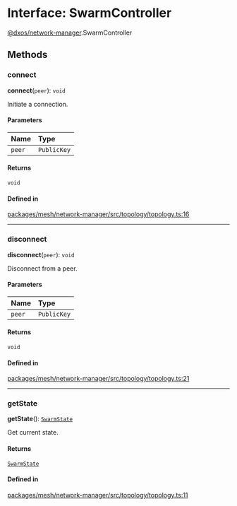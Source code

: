 # Interface: SwarmController

[@dxos/network-manager](../modules/dxos_network_manager.md).SwarmController

## Methods

### connect

**connect**(`peer`): `void`

Initiate a connection.

#### Parameters

| Name | Type |
| :------ | :------ |
| `peer` | `PublicKey` |

#### Returns

`void`

#### Defined in

[packages/mesh/network-manager/src/topology/topology.ts:16](https://github.com/dxos/dxos/blob/main/packages/mesh/network-manager/src/topology/topology.ts#L16)

___

### disconnect

**disconnect**(`peer`): `void`

Disconnect from a peer.

#### Parameters

| Name | Type |
| :------ | :------ |
| `peer` | `PublicKey` |

#### Returns

`void`

#### Defined in

[packages/mesh/network-manager/src/topology/topology.ts:21](https://github.com/dxos/dxos/blob/main/packages/mesh/network-manager/src/topology/topology.ts#L21)

___

### getState

**getState**(): [`SwarmState`](dxos_network_manager.SwarmState.md)

Get current state.

#### Returns

[`SwarmState`](dxos_network_manager.SwarmState.md)

#### Defined in

[packages/mesh/network-manager/src/topology/topology.ts:11](https://github.com/dxos/dxos/blob/main/packages/mesh/network-manager/src/topology/topology.ts#L11)
